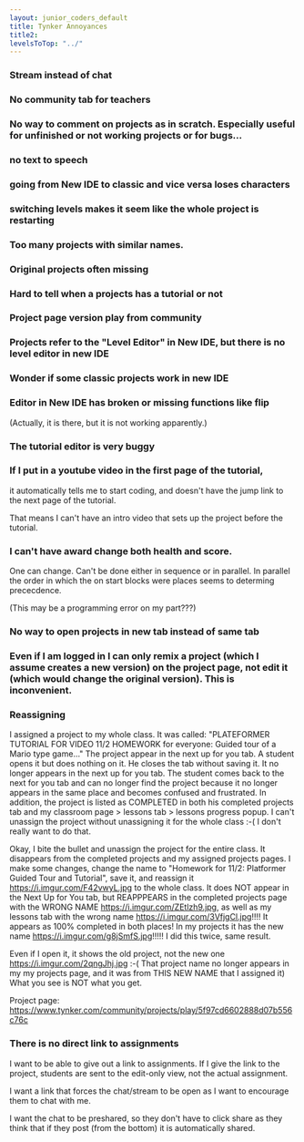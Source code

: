 ```yaml
---
layout: junior_coders_default
title: Tynker Annoyances
title2: 
levelsToTop: "../"
---
```






### Stream instead of chat

### No community tab for teachers 

### No way to comment on projects as in scratch. Especially useful for unfinished or not working projects or for bugs...

### no text to speech 

### going from New IDE to classic and vice versa loses characters

### switching levels makes it seem like the whole project is restarting 

### Too many projects with similar names. 

### Original projects often missing 

### Hard to tell when a projects has a tutorial or not 

### Project page version play from community

### Projects refer to the "Level Editor" in New IDE, but there is no level editor in new IDE 

### Wonder if some classic projects work in new IDE 

### Editor in New IDE has broken or missing functions like flip 

(Actually, it is there, but it is not working apparently.)

### The tutorial editor is very buggy

### If I put in a youtube video in the first page of the tutorial, 

it automatically tells me to start coding, and doesn't have the jump link to the next page of the tutorial. 

That means I can't have an intro video that sets up the project before the tutorial.

### I can't have award change both health and score. 

One can change. Can't be done either in sequence or in parallel. In parallel the order in which the on start blocks were places seems to determing prececdence.

(This may be a programming error on my part???)

### No way to open projects in new tab instead of same tab

### Even if I am logged in I can only remix a project (which I assume creates a new version) on the project page, not edit it (which would change the original version). This is inconvenient.

### Reassigning

I assigned a project to my whole class. It was called: "PLATEFORMER TUTORIAL FOR VIDEO
11/2 HOMEWORK for everyone: Guided tour of a Mario type game..." The project appear in the next up for you tab. A student opens it but does nothing on it. He closes the tab without saving it. It no longer appears in the next up for you tab. The student comes back to the next for you tab and can no longer find the project because it no longer appears in the same place and becomes confused and frustrated. In addition, the project is listed as COMPLETED in both his completed projects tab and my classroom page > lessons tab > lessons progress popup.  I can't unassign the project without unassigning it for the whole class :-( I don't really want to do that.

Okay, I bite the bullet and unassign the project for the entire class. It disappears from the completed projects and my assigned projects pages. I make some changes, change the name to "Homework for 11/2: Platformer Guided Tour and Tutorial", save it, and reassign it https://i.imgur.com/F42vwyL.jpg to the whole class. It does NOT appear in the Next Up for You tab, but REAPPPEARS in the completed projects page with the WRONG NAME https://i.imgur.com/ZEtlzh9.jpg, as well as my lessons tab with the wrong name https://i.imgur.com/3VfjgCl.jpg!!!! It appears as 100% completed in both places! In my projects it has the new name https://i.imgur.com/g8jSmfS.jpg!!!!! I did this twice, same result.

Even if I open it, it shows the old project, not the new one https://i.imgur.com/2qngJhj.jpg :-( That project name no longer appears in my my projects page, and it was from THIS NEW NAME that I assigned it) What you see is NOT what you get.


Project page: https://www.tynker.com/community/projects/play/5f97cd6602888d07b556c76c

### There is no direct link to assignments

I want to be able to give out a link to assignments. If I give the link to the project, students are sent to the edit-only view, not the actual assignment.

I want a link that forces the chat/stream to be open as I want to encourage them to chat with me. 

I want the chat to be preshared, so they don't have to click share as they think that if they post (from the bottom) it is automatically shared. 

